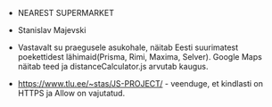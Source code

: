 ﻿* NEAREST SUPERMARKET
* Stanislav Majevski
* Vastavalt su praegusele asukohale, näitab Eesti suurimatest poekettidest lähimaid(Prisma, Rimi, Maxima, Selver). 
  Google Maps näitab teed ja distanceCalculator.js arvutab kaugus.

* https://www.tlu.ee/~stas/JS-PROJECT/   - veenduge, et kindlasti on HTTPS ja Allow on vajutatud.


